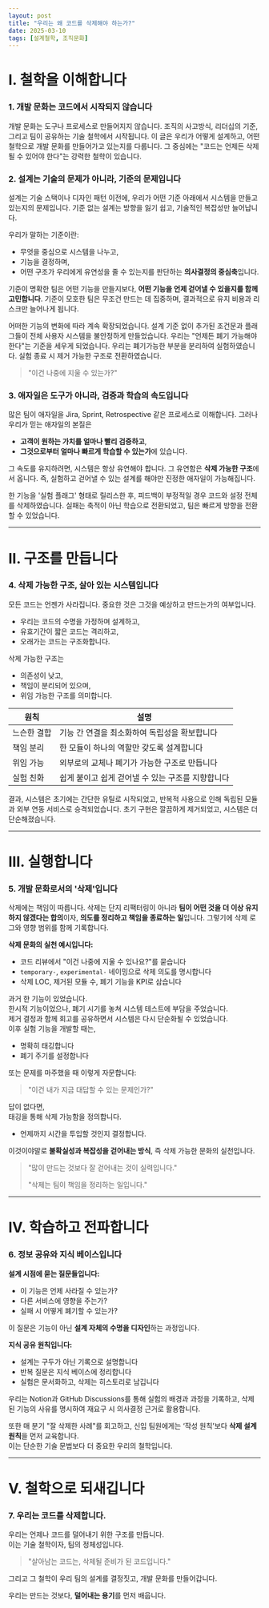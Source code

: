 ```yaml
---
layout: post
title: "우리는 왜 코드를 삭제해야 하는가?"
date: 2025-03-10
tags: [설계철학, 조직문화]
---
```


# I. 철학을 이해합니다

### 1. 개발 문화는 코드에서 시작되지 않습니다

개발 문화는 도구나 프로세스로 만들어지지 않습니다. 
조직의 사고방식, 리더십의 기준, 그리고 팀이 공유하는 기술 철학에서 시작됩니다. 
이 글은 우리가 어떻게 설계하고, 어떤 철학으로 개발 문화를 만들어가고 있는지를 다룹니다. 
그 중심에는 "코드는 언제든 삭제될 수 있어야 한다"는 강력한 철학이 있습니다.

### 2. 설계는 기술의 문제가 아니라, 기준의 문제입니다

설계는 기술 스택이나 디자인 패턴 이전에, 우리가 어떤 기준 아래에서 시스템을 만들고 있는지의 문제입니다. 
기준 없는 설계는 방향을 잃기 쉽고, 기술적인 복잡성만 늘어납니다.

우리가 말하는 기준이란:
- 무엇을 중심으로 시스템을 나누고, 
- 기능을 결정하며, 
- 어떤 구조가 우리에게 유연성을 줄 수 있는지를 판단하는 
**의사결정의 중심축**입니다.

기준이 명확한 팀은 어떤 기능을 만들지보다, **어떤 기능을 언제 걷어낼 수 있을지를 함께 고민합니다**. 
기준이 모호한 팀은 무조건 만드는 데 집중하며, 결과적으로 유지 비용과 리스크만 늘어나게 됩니다.

어떠한 기능의 변화에 따라 계속 확장되었습니다.
설계 기준 없이 추가된 조건문과 플래그들이 전체 사용자 시스템을 불안정하게 만들었습니다. 
우리는 "언제든 폐기 가능해야 한다"는 기준을 세우게 되었습니다.
우리는 폐기가능한 부분을 분리하여 실험하였습니다.
실험 종료 시 제거 가능한 구조로 전환하였습니다.

> "이건 나중에 지울 수 있는가?"

### 3. 애자일은 도구가 아니라, 검증과 학습의 속도입니다

많은 팀이 애자일을 Jira, Sprint, Retrospective 같은 프로세스로 이해합니다. 
그러나 우리가 믿는 애자일의 본질은 
- **고객이 원하는 가치를 얼마나 빨리 검증하고**,
- **그것으로부터 얼마나 빠르게 학습할 수 있는가**에 있습니다.

그 속도를 유지하려면, 시스템은 항상 유연해야 합니다.
그 유연함은 **삭제 가능한 구조**에서 옵니다. 
즉, 실험하고 걷어낼 수 있는 설계를 해야만 진정한 애자일이 가능해집니다.

한 기능을 '실험 플래그' 형태로 릴리스한 후, 피드백이 부정적일 경우 코드와 설정 전체를 삭제하였습니다. 
실패는 축적이 아닌 학습으로 전환되었고, 팀은 빠르게 방향을 전환할 수 있었습니다.

---

# II. 구조를 만듭니다

### 4. 삭제 가능한 구조, 살아 있는 시스템입니다

모든 코드는 언젠가 사라집니다. 
중요한 것은 그것을 예상하고 만드는가의 여부입니다. 
- 우리는 코드의 수명을 가정하며 설계하고, 
- 유효기간이 짧은 코드는 격리하고, 
- 오래가는 코드는 구조화합니다.

삭제 가능한 구조는 
- 의존성이 낮고, 
- 책임이 분리되어 있으며, 
- 위임 가능한 구조를 의미합니다.

| 원칙 | 설명 |
| --- | --- |
| 느슨한 결합 | 기능 간 연결을 최소화하여 독립성을 확보합니다 |
| 책임 분리 | 한 모듈이 하나의 역할만 갖도록 설계합니다 |
| 위임 가능 | 외부로의 교체나 폐기가 가능한 구조로 만듭니다 |
| 실험 친화 | 쉽게 붙이고 쉽게 걷어낼 수 있는 구조를 지향합니다 |

결과, 시스템은 초기에는 간단한 유틸로 시작되었고, 반복적 사용으로 인해 독립된 모듈과 외부 연동 서비스로 승격되었습니다. 
초기 구현은 깔끔하게 제거되었고, 시스템은 더 단순해졌습니다.

---

# III. 실행합니다

### 5. 개발 문화로서의 '삭제'입니다

삭제에는 책임이 따릅니다. 
삭제는 단지 리팩터링이 아니라 **팀이 어떤 것을 더 이상 유지하지 않겠다는 합의**이자, **의도를 정리하고 책임을 종료하는 일**입니다. 
그렇기에 삭제 로그와 영향 범위를 함께 기록합니다.

**삭제 문화의 실천 예시입니다:**

- 코드 리뷰에서 "이건 나중에 지울 수 있나요?"를 묻습니다
- `temporary-`, `experimental-` 네이밍으로 삭제 의도를 명시합니다
- 삭제 LOC, 제거된 모듈 수, 폐기 기능을 KPI로 삼습니다

과거 한 기능이 있었습니다.  
한시적 기능이었으나, 폐기 시기를 놓쳐 시스템 테스트에 부담을 주었습니다.  
제거 결정과 함께 회고를 공유하면서 시스템은 다시 단순화될 수 있었습니다.  
이후 실험 기능을 개발할 때는,

- 명확히 태깅합니다  
- 폐기 주기를 설정합니다  

또는 문제를 마주했을 때 이렇게 자문합니다:

> "이건 내가 지금 대답할 수 있는 문제인가?"

답이 없다면,  
태깅을 통해 삭제 가능함을 정의합니다.  

- 언제까지 시간을 투입할 것인지 결정합니다.  

이것이야말로 **불확실성과 복잡성을 걷어내는 방식**, 즉 삭제 가능한 문화의 실천입니다.

> "많이 만드는 것보다 잘 걷어내는 것이 실력입니다."
> 
> "삭제는 팀이 책임을 정리하는 일입니다."

---

# IV. 학습하고 전파합니다

### 6. 정보 공유와 지식 베이스입니다

**설계 시점에 묻는 질문들입니다:**

- 이 기능은 언제 사라질 수 있는가?
- 다른 서비스에 영향을 주는가?
- 실패 시 어떻게 폐기할 수 있는가?

이 질문은 기능이 아닌 **설계 자체의 수명을 디자인**하는 과정입니다.

**지식 공유 원칙입니다:**

- 설계는 구두가 아닌 기록으로 설명합니다
- 반복 질문은 지식 베이스에 정리합니다
- 실험은 문서화하고, 삭제는 히스토리로 남깁니다

우리는 Notion과 GitHub Discussions를 통해 실험의 배경과 과정을 기록하고, 삭제된 기능의 사유를 명시하여 재요구 시 의사결정 근거로 활용합니다.

또한 매 분기 "잘 삭제한 사례"를 회고하고, 신입 팀원에게는 ‘작성 원칙’보다 **삭제 설계 원칙**을 먼저 교육합니다.  
이는 단순한 기술 문법보다 더 중요한 우리의 철학입니다.

---

# V. 철학으로 되새깁니다

### 7. 우리는 코드를 삭제합니다.

우리는 언제나 코드를 덜어내기 위한 구조를 만듭니다.  
이는 기술 철학이자, 팀의 정체성입니다.

> "살아남는 코드는, 삭제될 준비가 된 코드입니다."

그리고 그 철학이 우리 팀의 설계를 결정짓고, 개발 문화를 만들어갑니다.

우리는 만드는 것보다, **덜어내는 용기**를 먼저 배웁니다.
